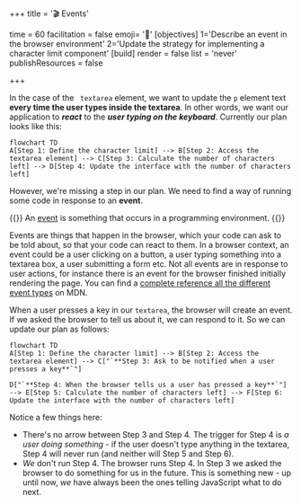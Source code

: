 +++
title = '🎬 Events'

time = 60
facilitation = false
emoji= '🧩'
[objectives]
    1='Describe an event in the browser environment'
    2='Update the strategy for implementing a character limit component'
[build]
  render = false
  list = 'never'
  publishResources = false

+++

In the case of the ` textarea` element, we want to update the `p` element text **every time the user types inside the textarea**. In other words, we want our application to **_react_** to the **_user typing on the keyboard_**. Currently our plan looks like this:

```mermaid
flowchart TD
A[Step 1: Define the character limit] --> B[Step 2: Access the textarea element] --> C[Step 3: Calculate the number of characters left] --> D[Step 4: Update the interface with the number of characters left]
```

However, we're missing a step in our plan. We need to find a way of running some code in response to an **event**.

{{<note type="definition" title="Definition: events">}}
An [event](https://developer.mozilla.org/en-US/docs/Learn/JavaScript/Building_blocks/Events) is something that occurs in a programming environment.
{{</note>}}

Events are things that happen in the browser, which your code can ask to be told about, so that your code can react to them. In a browser context, an event could be a user clicking on a button, a user typing something into a textarea box, a user submitting a form etc. Not all events are in response to user actions, for instance there is an event for the browser finished initially rendering the page. You can find a [complete reference all the different event types](https://developer.mozilla.org/en-US/docs/Web/Events) on MDN.

When a user presses a key in our `textarea`, the browser will create an event. If we asked the browser to tell us about it, we can respond to it. So we can update our plan as follows:

```mermaid
flowchart TD
A[Step 1: Define the character limit] --> B[Step 2: Access the textarea element] --> C["`**Step 3: Ask to be notified when a user presses a key**`"]

D["`**Step 4: When the browser tells us a user has pressed a key**`"] --> E[Step 5: Calculate the number of characters left] --> F[Step 6: Update the interface with the number of characters left]
```

Notice a few things here:

- There's no arrow between Step 3 and Step 4. The trigger for Step 4 is _a user doing something_ - if the user doesn't type anything in the textarea, Step 4 will never run (and neither will Step 5 and Step 6).
- _We_ don't run Step 4. The browser runs Step 4. In Step 3 we asked the browser to do something for us in the future. This is something new - up until now, _we_ have always been the ones telling JavaScript what to do next.
